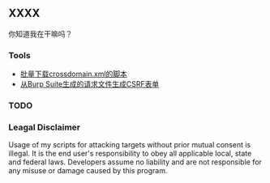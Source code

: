 ## XXXX

你知道我在干嘛吗？

### Tools
* [批量下载crossdomain.xml的脚本](tools/hunt.py)
* [从Burp Suite生成的请求文件生成CSRF表单](tools/generate_csrf_form.py)

### TODO


### Leagal Disclaimer

Usage of my scripts for attacking targets without prior mutual consent is illegal. It is the end user's responsibility to obey all applicable local, state and federal laws. Developers assume no liability and are not responsible for any misuse or damage caused by this program.
